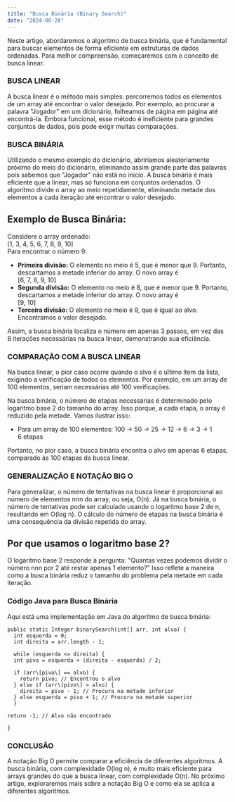 ```yaml
---
title: "Busca Binária (Binary Search)"
date: "2024-08-26"
---
```


Neste artigo, abordaremos o algoritmo de busca binária, que é fundamental para buscar elementos de forma eficiente em estruturas de dados ordenadas. Para melhor compreensão, começaremos com o conceito de busca linear.

### BUSCA LINEAR

A busca linear é o método mais simples: percorremos todos os elementos de um array até encontrar o valor desejado. Por exemplo, ao procurar a palavra "Jogador" em um dicionário, folheamos de página em página até encontrá-la. Embora funcional, esse método é ineficiente para grandes conjuntos de dados, pois pode exigir muitas comparações.

### BUSCA BINÁRIA

Utilizando o mesmo exemplo do dicionário, abririamos aleatoriamente próximo do meio do dicionário, eliminando assim grande parte das palavras pois sabemos que "Jogador" não está no início. A busca binária é mais eficiente que a linear, mas só funciona em conjuntos ordenados. O algoritmo divide o array ao meio repetidamente, eliminando metade dos elementos a cada iteração até encontrar o valor desejado. 

## Exemplo de Busca Binária:

Considere o array ordenado:  
[1, 3, 4, 5, 6, 7, 8, 9, 10]  
Para encontrar o número 9:

- **Primeira divisão:** O elemento no meio é 5, que é menor que 9. Portanto, descartamos a metade inferior do array. O novo array é  
[6, 7, 8, 9, 10]
- **Segunda divisão:** O elemento no meio é 8, que é menor que 9. Portanto, descartamos a metade inferior do array. O novo array é  
[9, 10]
- **Terceira divisão:** O elemento no meio é 9, que é igual ao alvo. Encontramos o valor desejado.

Assim, a busca binária localiza o número em apenas 3 passos, em vez das 8 iterações necessárias na busca linear, demonstrando sua eficiência.

### COMPARAÇÃO COM A BUSCA LINEAR

Na busca linear, o pior caso ocorre quando o alvo é o último item da lista, exigindo a verificação de todos os elementos. Por exemplo, em um array de 100 elementos, seriam necessárias até 100 verificações.

Na busca binária, o número de etapas necessárias é determinado pelo logaritmo base 2 do tamanho do array. Isso porque, a cada etapa, o array é reduzido pela metade. Vamos ilustrar isso:

- Para um array de 100 elementos:
100 -> 50 -> 25 -> 12 -> 6 -> 3 -> 1  
6 etapas  

Portanto, no pior caso, a busca binária encontra o alvo em apenas 6 etapas, comparado às 100 etapas da busca linear.

### GENERALIZAÇÃO E NOTAÇÃO BIG O

Para generalizar, o número de tentativas na busca linear é proporcional ao número de elementos nnn do array, ou seja, O(n). Já na busca binária, o número de tentativas pode ser calculado usando o logaritmo base 2 de n, resultando em O(log n). O cálculo do número de etapas na busca binária é uma consequência da divisão repetida do array.

## Por que usamos o logaritmo base 2?

O logaritmo base 2 responde à pergunta: "Quantas vezes podemos dividir o número nnn por 2 até restar apenas 1 elemento?" Isso reflete a maneira como a busca binária reduz o tamanho do problema pela metade em cada iteração.

### Código Java para Busca Binária

Aqui está uma implementação em Java do algoritmo de busca binária:
```
public static Integer binarySearch(int[] arr, int alvo) {
  int esquerda = 0;
  int direita = arr.length - 1;

  while (esquerda <= direita) {
  int pivo = esquerda + (direita - esquerda) / 2;

  if (arr\[pivo\] == alvo) {
    return pivo; // Encontrou o alvo
  } else if (arr\[pivo\] > alvo) {
    direita = pivo - 1; // Procura na metade inferior
  } else esquerda = pivo + 1; // Procura na metade superior
  }

return -1; // Alvo não encontrado

}

```
### CONCLUSÃO

A notação Big O permite comparar a eficiência de diferentes algoritmos. A busca binária, com complexidade O(log n), é muito mais eficiente para arrays grandes do que a busca linear, com complexidade O(n). No próximo artigo, exploraremos mais sobre a notação Big O e como ela se aplica a diferentes algoritmos.
